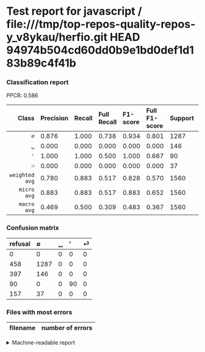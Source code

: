 # Test report for javascript / file:///tmp/top-repos-quality-repos-y_v8ykau/herfio.git HEAD 94974b504cd60dd0b9e1bd0def1d183b89c4f41b

### Classification report

PPCR: 0.586

| Class | Precision | Recall | Full Recall | F1-score | Full F1-score | Support | Full Support | PPCR |
|------:|:----------|:-------|:------------|:---------|:---------|:--------|:-------------|:-----|
| `∅` | 0.876| 1.000| 0.738| 0.934| 0.801| 1287| 1745| 0.738 |
| `␣` | 0.000| 0.000| 0.000| 0.000| 0.000| 146| 543| 0.269 |
| `'` | 1.000| 1.000| 0.500| 1.000| 0.667| 90| 180| 0.500 |
| `⏎` | 0.000| 0.000| 0.000| 0.000| 0.000| 37| 194| 0.191 |
| `weighted avg` | 0.780| 0.883| 0.517| 0.828| 0.570| 1560| 2662| 0.586 |
| `micro avg` | 0.883| 0.883| 0.517| 0.883| 0.652| 1560| 2662| 0.586 |
| `macro avg` | 0.469| 0.500| 0.309| 0.483| 0.367| 1560| 2662| 0.586 |

### Confusion matrix

|refusal|  ∅| ␣| '| ⏎| 
|:---|:---|:---|:---|:---|
|0 |0 |0 |0 |0 |
|458 |1287 |0 |0 |0 |
|397 |146 |0 |0 |0 |
|90 |0 |0 |90 |0 |
|157 |37 |0 |0 |0 |

### Files with most errors

| filename | number of errors|
|:----:|:-----|

<details>
    <summary>Machine-readable report</summary>
```json
{
  "cl_report": {"\u0027": {"f1-score": 1.0, "precision": 1.0, "recall": 1.0, "support": 90}, "macro avg": {"f1-score": 0.4834058759521218, "precision": 0.4688775510204082, "recall": 0.5, "support": 1560}, "micro avg": {"f1-score": 0.8826923076923077, "precision": 0.8826923076923077, "recall": 0.8826923076923077, "support": 1560}, "weighted avg": {"f1-score": 0.8279316983343098, "precision": 0.7799882260596547, "recall": 0.8826923076923077, "support": 1560}, "\u2205": {"f1-score": 0.9336235038084874, "precision": 0.8755102040816326, "recall": 1.0, "support": 1287}, "\u23ce": {"f1-score": 0.0, "precision": 0.0, "recall": 0.0, "support": 37}, "\u2423": {"f1-score": 0.0, "precision": 0.0, "recall": 0.0, "support": 146}},
  "cl_report_full": {"\u0027": {"f1-score": 0.6666666666666666, "precision": 1.0, "recall": 0.5, "support": 180}, "macro avg": {"f1-score": 0.36682218766200103, "precision": 0.4688775510204082, "recall": 0.3093839541547278, "support": 2662}, "micro avg": {"f1-score": 0.6522974893415443, "precision": 0.8826923076923077, "recall": 0.5172802404207363, "support": 2662}, "weighted avg": {"f1-score": 0.5699044089208993, "precision": 0.6415346754780048, "recall": 0.5172802404207363, "support": 2662}, "\u2205": {"f1-score": 0.8006220839813375, "precision": 0.8755102040816326, "recall": 0.7375358166189112, "support": 1745}, "\u23ce": {"f1-score": 0.0, "precision": 0.0, "recall": 0.0, "support": 194}, "\u2423": {"f1-score": 0.0, "precision": 0.0, "recall": 0.0, "support": 543}},
  "ppcr": 0.5860255447032306
}
```
</details>
